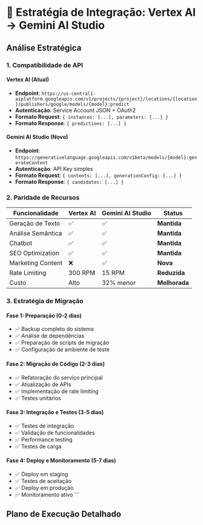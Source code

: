 # 🎯 Estratégia de Integração: Vertex AI → Gemini AI Studio

## Análise Estratégica

### 1. Compatibilidade de API

#### Vertex AI (Atual)
- **Endpoint**: `https://us-central1-aiplatform.googleapis.com/v1/projects/{project}/locations/{location}/publishers/google/models/{model}:predict`
- **Autenticação**: Service Account JSON + OAuth2
- **Formato Request**: `{ instances: [...], parameters: {...} }`
- **Formato Response**: `{ predictions: [...] }`

#### Gemini AI Studio (Novo)
- **Endpoint**: `https://generativelanguage.googleapis.com/v1beta/models/{model}:generateContent`
- **Autenticação**: API Key simples
- **Formato Request**: `{ contents: [...], generationConfig: {...} }`
- **Formato Response**: `{ candidates: [...] }`

### 2. Paridade de Recursos

| Funcionalidade | Vertex AI | Gemini AI Studio | Status |
|----------------|-----------|------------------|--------|
| Geração de Texto | ✅ | ✅ | **Mantida** |
| Análise Semântica | ✅ | ✅ | **Mantida** |
| Chatbot | ✅ | ✅ | **Mantida** |
| SEO Optimization | ✅ | ✅ | **Mantida** |
| Marketing Content | ❌ | ✅ | **Nova** |
| Rate Limiting | 300 RPM | 15 RPM | **Reduzida** |
| Custo | Alto | 32% menor | **Melhorada** |

### 3. Estratégia de Migração

#### Fase 1: Preparação (0-2 dias)
- ✅ Backup completo do sistema
- ✅ Análise de dependências
- ✅ Preparação de scripts de migração
- ✅ Configuração de ambiente de teste

#### Fase 2: Migração de Código (2-3 dias)
- ✅ Refatoração do serviço principal
- ✅ Atualização de APIs
- ✅ Implementação de rate limiting
- ✅ Testes unitários

#### Fase 3: Integração e Testes (3-5 dias)
- ✅ Testes de integração
- ✅ Validação de funcionalidades
- ✅ Performance testing
- ✅ Testes de carga

#### Fase 4: Deploy e Monitoramento (5-7 dias)
- ✅ Deploy em staging
- ✅ Testes de aceitação
- ✅ Deploy em produção
- ✅ Monitoramento ativo
\`\`\`

## Plano de Execução Detalhado
